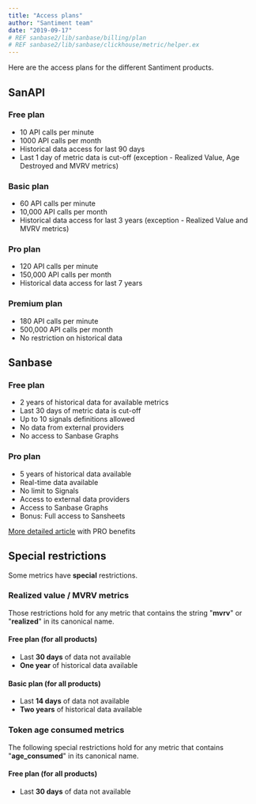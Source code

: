 ```yaml
---
title: "Access plans"
author: "Santiment team"
date: "2019-09-17"
# REF sanbase2/lib/sanbase/billing/plan
# REF sanbase2/lib/sanbase/clickhouse/metric/helper.ex
---
```


Here are the access plans for the different Santiment products.

## SanAPI

### Free plan

- 10 API calls per minute
- 1000 API calls per month
- Historical data access for last 90 days
- Last 1 day of metric data is cut-off
  (exception - Realized Value, Age Destroyed and MVRV metrics)

### Basic plan

- 60 API calls per minute
- 10,000 API calls per month
- Historical data access for last 3 years
  (exception - Realized Value and MVRV metrics)

### Pro plan

- 120 API calls per minute
- 150,000 API calls per month
- Historical data access for last 7 years

### Premium plan

- 180 API calls per minute
- 500,000 API calls per month
- No restriction on historical data

## Sanbase

### Free plan

- 2 years of historical data for available metrics
- Last 30 days of metric data is cut-off
- Up to 10 signals definitions allowed
- No data from external providers
- No access to Sanbase Graphs

### Pro plan

- 5 years of historical data available
- Real-time data available
- No limit to Signals
- Access to external data providers
- Access to Sanbase Graphs
- Bonus: Full access to Sansheets

[More detailed article](/products-and-plans/sanbase-pro-features/) with PRO benefits

## Special restrictions

Some metrics have **special** restrictions.

### Realized value / MVRV metrics

Those restrictions hold for any metric that contains the string "**mvrv**" or "**realized**"
in its canonical name.

#### Free plan (for all products)

- Last **30 days** of data not available
- **One year** of historical data available

#### Basic plan (for all products)

- Last **14 days** of data not available
- **Two years** of historical data available

### Token age consumed metrics

The following special restrictions hold for any metric that
contains "**age_consumed**" in its canonical name.

#### Free plan (for all products)

- Last **30 days** of data not available
